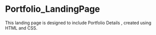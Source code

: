 # Portfolio_LandingPage
This landing page is designed to include Portfolio Details , created using HTML and CSS.
